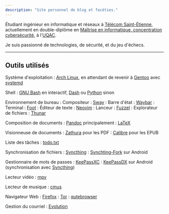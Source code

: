 ```yaml
---
description: "Site personnel de blog et facéties."
---
```


Étudiant ingénieur en informatique et réseaux à [Télécom Saint-Étienne](https://www.telecom-st-etienne.fr/), actuellement en double-diplôme en [Maîtrise en informatique, concentration cybersécurité](https://www.uqac.ca/programme/2138-maitrise-en-informatique-cybersecurite/), à l'[UQAC](https://www.uqac.ca/).

Je suis passionné de technologies, de sécurité, et du jeu d'échecs.

***

## Outils utilisés

Système d'exploitation
:   [Arch Linux](https://archlinux.org/), en attendant de revenir à [Gentoo](https://www.gentoo.org/) avec [systemd](https://systemd.io/)

Shell
:   [GNU Bash](https://www.gnu.org/software/bash/) en interactif, [Dash](http://gondor.apana.org.au/~herbert/dash/) ou [Python](https://www.python.org/) sinon

Environnement de bureau
:   Compositeur
    :   [Sway](https://swaywm.org/)
:   Barre d'état
    :   [Waybar](https://swaywm.org/)
:   Terminal
    :   [Foot](https://codeberg.org/dnkl/foot)
:   Éditeur de texte
    :   [Neovim](https://neovim.io/)
:   Lanceur
    :   [Fuzzel](https://codeberg.org/dnkl/fuzzel/)
:   Explorateur de fichiers
    :   [Thunar](https://docs.xfce.org/xfce/thunar/start)

Composition de documents
:   [Pandoc](https://pandoc.org/) principalement
:   [LaTeX](https://www.latex-project.org/)

Visionneuse de documents
:   [Zathura](https://pwmt.org/projects/zathura/) pour les PDF
:   [Calibre](https://calibre-ebook.com/fr) pour les EPUB

Liste des tâches
:   [todo.txt](http://todotxt.org/)

Synchronisation de fichiers
:   [Syncthing](https://syncthing.net/)
:   [Synchting-Fork](https://github.com/Catfriend1/syncthing-android) sur Android

Gestionnaire de mots de passes
:   [KeePassXC](https://keepassxc.org/)
:   [KeePassDX](https://www.keepassdx.com/) sur Android (synchronisation avec [Syncthing](https://syncthing.net/))

Lecteur vidéo
:   [mpv](https://mpv.io/)

Lecteur de musique
:   [cmus](https://cmus.github.io/)

Navigateur Web
:   [Firefox](https://www.firefox.com/fr/)
:   [Tor](https://www.torproject.org/fr/)
:   [qutebrowser](https://qutebrowser.org/)

Gestion du courriel
:   [Evolution](https://gitlab.gnome.org/GNOME/evolution/-/wikis/home)
